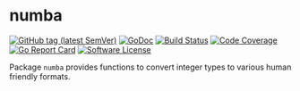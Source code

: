 # numba

[![GitHub tag (latest SemVer)](https://img.shields.io/github/tag/syntaqx/numba.svg)](https://github.com/syntaqx/numba/releases/latest)
[![GoDoc](https://godoc.org/github.com/syntaqx/numba?status.svg)](https://godoc.org/github.com/syntaqx/numba)
[![Build Status](https://travis-ci.org/syntaqx/numba.svg?branch=master)](https://travis-ci.org/syntaqx/numba)
[![Code Coverage](https://codecov.io/gh/syntaqx/numba/branch/master/graph/badge.svg)](https://codecov.io/gh/syntaqx/numba)
[![Go Report Card](https://goreportcard.com/badge/github.com/syntaqx/numba)](https://goreportcard.com/report/github.com/syntaqx/numba)
[![Software License](https://img.shields.io/github/license/syntaqx/numba.svg)](LICENSE)

Package `numba` provides functions to convert integer types to various human
friendly formats.
